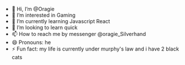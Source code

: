 - 👋 Hi, I’m @Oragie
- 👀 I’m interested in Gaming
- 🌱 I’m currently learning Javascript React
- 💞️ I’m looking to learn quick
- 📫 How to reach me by messenger @oragie_Silverhand
- 😄 Pronouns: he
- ⚡ Fun fact: my life is currently under murphy's law and i have 2 black cats

<!---
Oragie/Oragie is a ✨ special ✨ repository because its `README.md` (this file) appears on your GitHub profile.
You can click the Preview link to take a look at your changes.
--->

